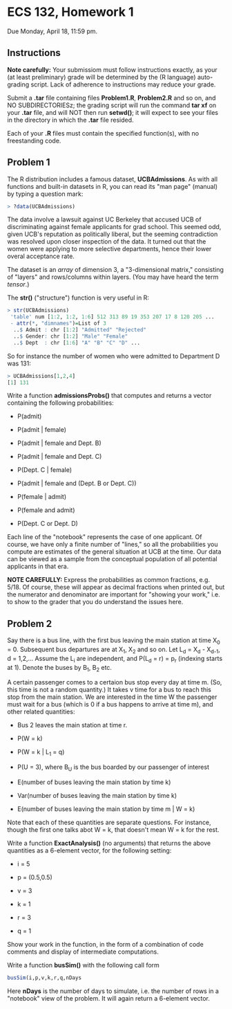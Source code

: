 
# ECS 132, Homework 1

Due Monday, April 18, 11:59 pm.

## Instructions

**Note carefully:**  Your submissiom must follow instructions exactly,
as your (at least preliminary) grade will be determined by the (R
language) auto-grading script.  Lack of adherence to instructions may
reduce your grade.

Submit a **.tar** file containing files **Problem1.R**,
**Problem2.R** and so on, and NO SUBDIRECTORIESz; the grading script
will run the command **tar xf** on your **.tar** file, and will NOT then
run **setwd()**; it will expect to see your files in the directory in
which the **.tar** file resided.

Each of your **.R** files must contain the specified function(s), with
no freestanding code.

## Problem 1

The R distribution includes a famous dataset, **UCBAdmissions**.  As
with all functions and built-in datasets in R, you can read its "man
page" (manual) by typing a question mark:

``` r
> ?data(UCBAdmissions)
```

The data involve a lawsuit against UC Berkeley that accused UCB of
discriminating against female applicants for grad school.  This seemed
odd, given UCB's reputation as politically liberal, but the
seeming contradiction was resolved upon closer inspection of the data.
It turned out that the women were applying to more selective
departments, hence their lower overal acceptance rate.

The dataset is  an *array* of dimension 3, a "3-dimensional matrix,"
consisting of "layers" and rows/columns within layers.  (You may have
heard the term *tensor*.)

The **str()** ("structure") function is very useful in R:

``` r
> str(UCBAdmissions)
 'table' num [1:2, 1:2, 1:6] 512 313 89 19 353 207 17 8 120 205 ...
 - attr(*, "dimnames")=List of 3
  ..$ Admit : chr [1:2] "Admitted" "Rejected"
  ..$ Gender: chr [1:2] "Male" "Female"
  ..$ Dept  : chr [1:6] "A" "B" "C" "D" ...
```

So for instance the number of women who were admitted to Department D
was 131:

``` r
> UCBAdmissions[1,2,4]
[1] 131
```

Write a function **admissionsProbs()** that computes and returns a
vector containing the following probabilities:

* P(admit)

* P(admit | female)

* P(admit | female and Dept. B)

* P(admit | female and Dept. C)

* P(Dept. C | female)

* P(admit | female and (Dept. B or Dept. C))

* P(female | admit)

* P(female and admit)

* P(Dept. C or Dept. D)

Each line of the "notebook" represents the case of one applicant.  Of
course, we have only a finite number of "lines," so all the
probabilities you compute are estimates of the general situation at UCB
at the time.  Our data can be viewed as a sample from the conceptual
population of all potential applicants in that era.

**NOTE CAREFULLY:**  Express the probabilities as common fractions,
e.g. 5/18.  Of course, these will appear as decimal fractions when
printed out, but the numerator and denominator are important for
"showing your work," i.e. to show to the grader that you do understand
the issues here.

## Problem 2

Say there is a bus line, with the first bus leaving the main station at
time X<sub>0</sub> = 0.  Subsequent bus departures are at X<sub>1</sub>,
X<sub>2</sub> and so on.  Let L<sub>d</sub> = X<sub>d</sub> -
X<sub>d-1</sub>, d = 1,2,...  Assume the L<sub>i</sub> are independent,
and P(L<sub>d</sub> = r) = p<sub>r</sub> (indexing starts at 1).  Denote
the buses by B<sub>1</sub>, B<sub>2</sub> etc.

A certain passenger comes to a certaion bus stop every day at time m.
(So, this time is not a random quantity.)  It takes v time for a bus to
reach this stop from the main station.  We are interested in the time W
the passenger must wait for a bus (which is 0 if a bus happens to arrive
at time m), and other related quantities:

* Bus 2 leaves the main station at time r.

* P(W = k)

* P(W = k | L<sub>1</sub> = q)

* P(U = 3), where B<sub>U</sub> is the bus boarded by our passenger of
  interest

* E(number of buses leaving the main station by time k)

* Var(number of buses leaving the main station by time k)

* E(number of buses leaving the main station by time m | W = k)

Note that each of these quantities are separate questions.  For
instance, though the first one talks abot W = k, that doesn't mean W = k
for the rest.

Write a function **ExactAnalysis()** (no arguments) that returns the
above quantities as a 6-element vector, for the following setting:

* i = 5

* p = (0.5,0.5)

* v = 3

* k = 1

* r = 3

* q = 1

Show your work in the function, in the form of a combination of code
comments and display of intermediate computations.

Write a function **busSim()** with the following call form

``` r
busSim(i,p,v,k,r,q,nDays
```

Here **nDays** is the number of days to simulate, i.e. the number of
rows in a "notebook" view of the problem.  It will again return a
6-element vector.
